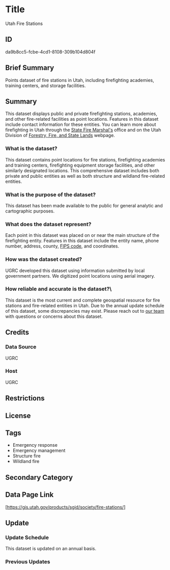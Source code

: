 # Title

Utah Fire Stations

## ID

da9b8cc5-fcbe-4cd1-8108-309b104d804f

## Brief Summary

Points dataset of fire stations in Utah, including firefighting academies, training centers, and storage facilities.

## Summary

This dataset displays public and private firefighting stations, academies, and other fire-related facilities as point locations. Features in this dataset include contact information for these entities. You can learn more about firefighting in Utah through the [State Fire Marshal's](https://firemarshal.utah.gov/) office and on the Utah Division of [Forestry, Fire, and State Lands](https://ffsl.utah.gov/) webpage.

### What is the dataset?

This dataset contains point locations for fire stations, firefighting academies and training centers, firefighting equipment storage facilities, and other similarly designated locations. This comprehensive dataset includes both private and public entities as well as both structure and wildland fire-related entities.

### What is the purpose of the dataset?

This dataset has been made available to the public for general analytic and cartographic purposes.

<!--- Is this dataset directly used in emergency response as well? --->

### What does the dataset represent?

Each point in this dataset was placed on or near the main structure of the firefighting entity. Features in this dataset include the entity name, phone number, address, county, [FIPS code](https://www.nist.gov/standardsgov/compliance-faqs-federal-information-processing-standards-fips), and coordinates.

### How was the dataset created?

UGRC developed this dataset using information submitted by local government partners. We digitized point locations using aerial imagery.

<!---A guesstimate. Do we have information on how this dataset was created? --->

### How reliable and accurate is the dataset?\

This dataset is the most current and complete geospatial resource for fire stations and fire-related entities in Utah. Due to the annual update schedule of this dataset, some discrepancies may exist. Please reach out to [our team](https://gis.utah.gov/contact/) with questions or concerns about this dataset.

## Credits

### Data Source

UGRC

### Host

UGRC

## Restrictions

## License

## Tags

- Emergency response
- Emergency management
- Structure fire
- Wildland fire

## Secondary Category

## Data Page Link

[https://gis.utah.gov/products/sgid/society/fire-stations/]

## Update

### Update Schedule

This dataset is updated on an annual basis.

### Previous Updates
